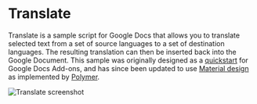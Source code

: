 # Translate

Translate is a sample script for Google Docs that allows you to translate
selected text from a set of source languages to a set of destination languages.
The resulting translation can then be inserted back into the Google Document.
This sample was originally designed as a
[quickstart](https://developers.google.com/apps-script/quickstart/docs)
for Google Docs Add-ons, and has since been updated to use
[Material design](http://www.google.com/design/spec/material-design/introduction.html)
as implemented by [Polymer](https://www.polymer-project.org/).

![Translate screenshot](https://googledrive.com/host/0B4YSkkItiZaHXzdFQ1RWbWZidWM/translate_screenshot.png)
